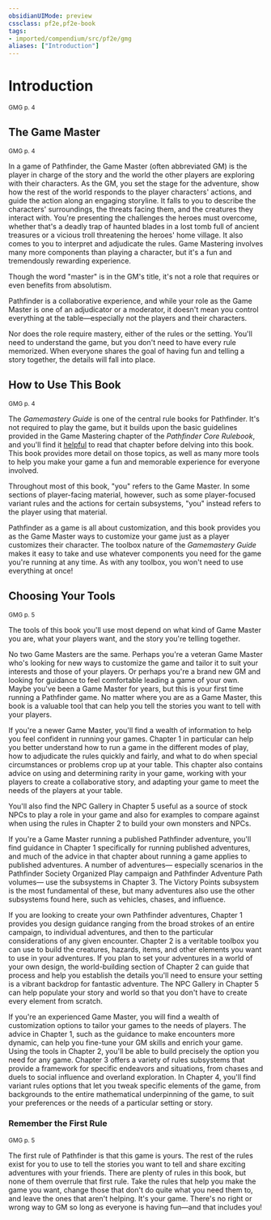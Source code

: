 ```yaml
---
obsidianUIMode: preview
cssclass: pf2e,pf2e-book
tags:
- imported/compendium/src/pf2e/gmg
aliases: ["Introduction"]
---
```

# Introduction
<sup>GMG p. 4</sup>

## The Game Master
<sup>GMG p. 4</sup>

In a game of Pathfinder, the Game Master (often abbreviated GM) is the player in charge of the story and the world the other players are exploring with their characters. As the GM, you set the stage for the adventure, show how the rest of the world responds to the player characters' actions, and guide the action along an engaging storyline. It falls to you to describe the characters' surroundings, the threats facing them, and the creatures they interact with. You're presenting the challenges the heroes must overcome, whether that's a deadly trap of haunted blades in a lost tomb full of ancient treasures or a vicious troll threatening the heroes' home village. It also comes to you to interpret and adjudicate the rules. Game Mastering involves many more components than playing a character, but it's a fun and tremendously rewarding experience.

Though the word "master" is in the GM's title, it's not a role that requires or even benefits from absolutism.

Pathfinder is a collaborative experience, and while your role as the Game Master is one of an adjudicator or a moderator, it doesn't mean you control everything at the table—especially not the players and their characters.

Nor does the role require mastery, either of the rules or the setting. You'll need to understand the game, but you don't need to have every rule memorized. When everyone shares the goal of having fun and telling a story together, the details will fall into place.

## How to Use This Book
<sup>GMG p. 4</sup>

The _Gamemastery Guide_ is one of the central rule books for Pathfinder. It's not required to play the game, but it builds upon the basic guidelines provided in the Game Mastering chapter of the _Pathfinder Core Rulebook_, and you'll find it [helpful](conditions.md#Helpful) to read that chapter before delving into this book. This book provides more detail on those topics, as well as many more tools to help you make your game a fun and memorable experience for everyone involved.

Throughout most of this book, "you" refers to the Game Master. In some sections of player-facing material, however, such as some player-focused variant rules and the actions for certain subsystems, "you" instead refers to the player using that material.

Pathfinder as a game is all about customization, and this book provides you as the Game Master ways to customize your game just as a player customizes their character. The toolbox nature of the _Gamemastery Guide_ makes it easy to take and use whatever components you need for the game you're running at any time. As with any toolbox, you won't need to use everything at once!

## Choosing Your Tools
<sup>GMG p. 5</sup>

The tools of this book you'll use most depend on what kind of Game Master you are, what your players want, and the story you're telling together.

No two Game Masters are the same. Perhaps you're a veteran Game Master who's looking for new ways to customize the game and tailor it to suit your interests and those of your players. Or perhaps you're a brand new GM and looking for guidance to feel comfortable leading a game of your own. Maybe you've been a Game Master for years, but this is your first time running a Pathfinder game. No matter where you are as a Game Master, this book is a valuable tool that can help you tell the stories you want to tell with your players.

If you're a newer Game Master, you'll find a wealth of information to help you feel confident in running your games. Chapter 1 in particular can help you better understand how to run a game in the different modes of play, how to adjudicate the rules quickly and fairly, and what to do when special circumstances or problems crop up at your table. This chapter also contains advice on using and determining rarity in your game, working with your players to create a collaborative story, and adapting your game to meet the needs of the players at your table.

You'll also find the NPC Gallery in Chapter 5 useful as a source of stock NPCs to play a role in your game and also for examples to compare against when using the rules in Chapter 2 to build your own monsters and NPCs.

If you're a Game Master running a published Pathfinder adventure, you'll find guidance in Chapter 1 specifically for running published adventures, and much of the advice in that chapter about running a game applies to published adventures. A number of adventures— especially scenarios in the Pathfinder Society Organized Play campaign and Pathfinder Adventure Path volumes— use the subsystems in Chapter 3. The Victory Points subsystem is the most fundamental of these, but many adventures also use the other subsystems found here, such as vehicles, chases, and influence.

If you are looking to create your own Pathfinder adventures, Chapter 1 provides you design guidance ranging from the broad strokes of an entire campaign, to individual adventures, and then to the particular considerations of any given encounter. Chapter 2 is a veritable toolbox you can use to build the creatures, hazards, items, and other elements you want to use in your adventures. If you plan to set your adventures in a world of your own design, the world-building section of Chapter 2 can guide that process and help you establish the details you'll need to ensure your setting is a vibrant backdrop for fantastic adventure. The NPC Gallery in Chapter 5 can help populate your story and world so that you don't have to create every element from scratch.

If you're an experienced Game Master, you will find a wealth of customization options to tailor your games to the needs of players. The advice in Chapter 1, such as the guidance to make encounters more dynamic, can help you fine-tune your GM skills and enrich your game. Using the tools in Chapter 2, you'll be able to build precisely the option you need for any game. Chapter 3 offers a variety of rules subsystems that provide a framework for specific endeavors and situations, from chases and duels to social influence and overland exploration. In Chapter 4, you'll find variant rules options that let you tweak specific elements of the game, from backgrounds to the entire mathematical underpinning of the game, to suit your preferences or the needs of a particular setting or story.

### Remember the First Rule
<sup>GMG p. 5</sup>

The first rule of Pathfinder is that this game is yours. The rest of the rules exist for you to use to tell the stories you want to tell and share exciting adventures with your friends. There are plenty of rules in this book, but none of them overrule that first rule. Take the rules that help you make the game you want, change those that don't do quite what you need them to, and leave the ones that aren't helping. It's your game. There's no right or wrong way to GM so long as everyone is having fun—and that includes you!